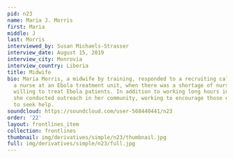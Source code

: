 ```yaml
---
pid: n23
name: Maria J. Morris
first: Maria
middle: J
last: Morris
interviewed_by: Susan Michaels-Strasser
interview_date: August 15, 2019
interview_city: Monrovia
interview_country: Liberia
title: Midwife
bio: Maria Morris, a midwife by training, responded to a recruiting call to work as
  a nurse at an Ebola treatment unit, when there was a shortage of nurses who were
  willing to treat Ebola patients. In addition to working long hours in the unit,
  she conducted outreach in her community, working to encourage those exhibiting symptoms
  to seek help.
soundcloud: https://soundcloud.com/user-568440441/n23
order: '22'
layout: frontlines_item
collection: frontlines
thumbnail: img/derivatives/simple/n23/thumbnail.jpg
full: img/derivatives/simple/n23/full.jpg
---
```

